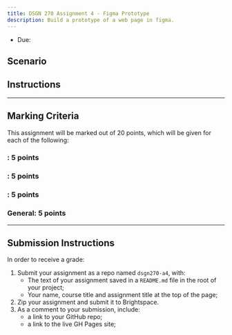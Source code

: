 ```yaml
---
title: DSGN 270 Assignment 4 - Figma Prototype
description: Build a prototype of a web page in figma.
---
```


- Due:

## Scenario

## Instructions

---

## Marking Criteria

This assignment will be marked out of 20 points, which will be given for each of the following:

### : 5 points

### : 5 points

### : 5 points

### General: 5 points

---

## Submission Instructions

In order to receive a grade:

1. Submit your assignment as a repo named `dsgn270-a4`, with:
   - The text of your assignment saved in a `README.md` file in the root of your project;
   - Your name, course title and assignment title at the top of the page;
2. Zip your assignment and submit it to Brightspace.
3. As a comment to your submission, include:
   - a link to your GitHub repo;
   - a link to the live GH Pages site;
